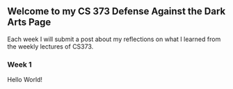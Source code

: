 ## Welcome to my CS 373 Defense Against the Dark Arts Page

Each week I will submit a post about my reflections on what I learned from the weekly lectures of CS373.

### Week 1

Hello World!

